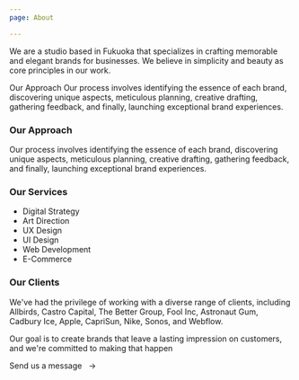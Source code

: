 ```yaml
---
page: About

---
```


We are a studio based in Fukuoka that specializes in crafting memorable and elegant brands for businesses. We believe in simplicity and beauty as core principles in our work.

Our Approach Our process involves identifying the essence of each brand, discovering unique aspects, meticulous planning, creative drafting, gathering feedback, and finally, launching exceptional brand experiences.

### Our Approach

Our process involves identifying the essence of each brand, discovering unique aspects, meticulous planning, creative drafting, gathering feedback, and finally, launching exceptional brand experiences.

### Our Services

*   Digital Strategy
*   Art Direction
*   UX Design
*   UI Design
*   Web Development
*   E-Commerce

### Our Clients

We've had the privilege of working with a diverse range of clients, including Allbirds, Castro Capital, The Better Group, Fool Inc, Astronaut Gum, Cadbury Ice, Apple, CapriSun, Nike, Sonos, and Webflow.

Our goal is to create brands that leave a lasting impression on customers, and we're committed to making that happen

Send us a message   →